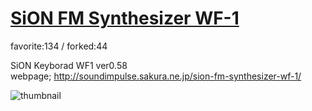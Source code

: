 # [SiON FM Synthesizer WF-1](http://fl.corge.net/c/fbIa)

favorite:134 / forked:44

SiON Keyborad WF1 ver0.58  
webpage; http://soundimpulse.sakura.ne.jp/sion-fm-synthesizer-wf-1/

![thumbnail](./thumbnail.jpg)
